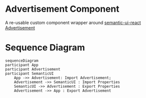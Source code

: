 # Advertisement Component

A re-usable custom component wrapper around [semantic-ui-react Advertisement](https://react.semantic-ui.com/views/advertisement)

# Sequence Diagram

```mermaid
sequenceDiagram
participant App
participant Advertisement
participant SemanticUI
    App ->> Advertisement: Import Advertisement;
    Advertisement ->> SemanticUI : Import Properties
    SemanticUI ->> Advertisement : Export Properties
    Advertisement ->> App : Export Advertisement
```
